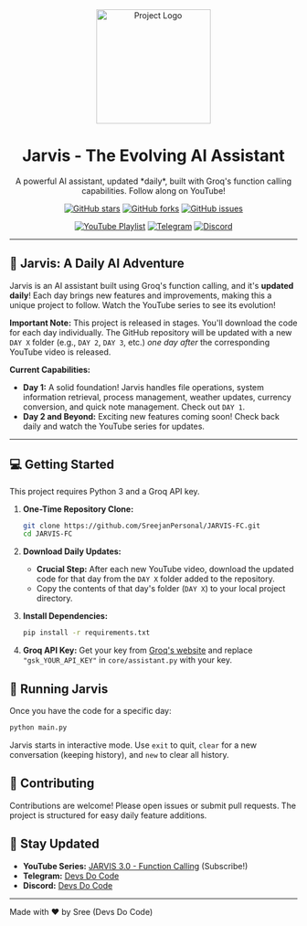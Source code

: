 <div align="center">
  <img src="https://yt3.googleusercontent.com/6j3seN-LTZCSKWNQFEc6JbwXg_8TH7U5EFmiLvePy3kja6nTJpOaNNRQQYD9fhrvmtZDQvCl4p4=s160-c-k-c0x00ffffff-no-rj" alt="Project Logo" width="200">
  <h1>Jarvis - The Evolving AI Assistant</h1>
  <p>A powerful AI assistant, updated *daily*, built with Groq's function calling capabilities. Follow along on YouTube!</p>
  <p>
    <a href="https://github.com/SreejanPersonal/JARVIS-FC/stargazers"><img alt="GitHub stars" src="https://img.shields.io/github/stars/SreejanPersonal/JARVIS-FC?style=for-the-badge&logo=github"></a>
    <a href="https://github.com/SreejanPersonal/JARVIS-FC/network/members"><img alt="GitHub forks" src="https://img.shields.io/github/forks/SreejanPersonal/JARVIS-FC?style=for-the-badge&logo=github"></a>
    <a href="https://github.com/SreejanPersonal/JARVIS-FC/issues"><img alt="GitHub issues" src="https://img.shields.io/github/issues/SreejanPersonal/JARVIS-FC?style=for-the-badge&logo=github"></a>
  </p>
</div>

<div align="center">
  <a href="https://www.youtube.com/playlist?list=PLcb7hDy97wSKHMnu5iq_0zVhkuc0oJ_Py"><img alt="YouTube Playlist" src="https://img.shields.io/badge/YouTube-Playlist-red?style=for-the-badge&logo=youtube&logoColor=white"></a>
  <a href="https://t.me/devsdocode"><img alt="Telegram" src="https://img.shields.io/badge/Telegram-2CA5E0?style=for-the-badge&logo=telegram&logoColor=white"></a>
  <a href="https://discord.gg/ehwfVtsAts"><img alt="Discord" src="https://img.shields.io/badge/Discord-7289DA?style=for-the-badge&logo=discord&logoColor=white"></a>
</div>

---

## 🚀 Jarvis:  A Daily AI Adventure

Jarvis is an AI assistant built using Groq's function calling, and it's **updated daily**!  Each day brings new features and improvements, making this a unique project to follow.  Watch the YouTube series to see its evolution!

**Important Note:** This project is released in stages.  You'll download the code for each day individually.  The GitHub repository will be updated with a new `DAY X` folder (e.g., `DAY 2`, `DAY 3`, etc.) *one day after* the corresponding YouTube video is released.

**Current Capabilities:**

* **Day 1:**  A solid foundation! Jarvis handles file operations, system information retrieval, process management, weather updates, currency conversion, and quick note management.  Check out `DAY 1`.
* **Day 2 and Beyond:**  Exciting new features coming soon! Check back daily and watch the YouTube series for updates.


---

## 💻 Getting Started

This project requires Python 3 and a Groq API key.

1. **One-Time Repository Clone:**
   ```bash
   git clone https://github.com/SreejanPersonal/JARVIS-FC.git
   cd JARVIS-FC
   ```

2. **Download Daily Updates:**
    * **Crucial Step:**  After each new YouTube video, download the updated code for that day from the `DAY X` folder added to the repository.
    * Copy the contents of that day's folder (`DAY X`) to your local project directory.


3. **Install Dependencies:**
   ```bash
   pip install -r requirements.txt
   ```

4. **Groq API Key:** Get your key from [Groq's website](https://groq.com) and replace `"gsk_YOUR_API_KEY"` in `core/assistant.py` with your key.


## 🏃 Running Jarvis

Once you have the code for a specific day:

```bash
python main.py
```

Jarvis starts in interactive mode. Use `exit` to quit, `clear` for a new conversation (keeping history), and `new` to clear all history.

## 🤝 Contributing

Contributions are welcome!  Please open issues or submit pull requests. The project is structured for easy daily feature additions.

## 📣 Stay Updated

* **YouTube Series:** [JARVIS 3.0 - Function Calling](https://www.youtube.com/playlist?list=PLcb7hDy97wSKHMnu5iq_0zVhkuc0oJ_Py) (Subscribe!)
* **Telegram:** [Devs Do Code](https://t.me/devsdocode)
* **Discord:** [Devs Do Code](https://discord.gg/ehwfVtsAts)


---

Made with ❤️ by Sree (Devs Do Code)
